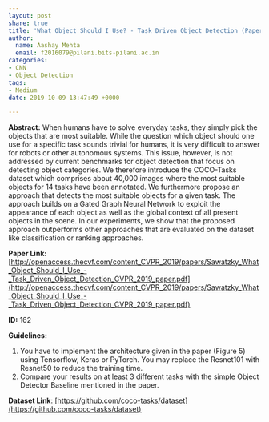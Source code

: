 ```yaml
---
layout: post
share: true
title: 'What Object Should I Use? - Task Driven Object Detection (Paper ID: 162)'
author:
  name: Aashay Mehta
  email: f2016079@pilani.bits-pilani.ac.in
categories:
- CNN
- Object Detection
tags:
- Medium
date: 2019-10-09 13:47:49 +0000

---
```

**Abstract:** When humans have to solve everyday tasks, they simply pick the objects that are most suitable. While the question which object should one use for a specific task sounds trivial for humans, it is very difficult to answer for robots or other autonomous systems. This issue, however, is not addressed by current benchmarks for object detection that focus on detecting object categories. We therefore introduce the COCO-Tasks dataset which comprises about 40,000 images where the most suitable objects for 14 tasks have been annotated. We furthermore propose an approach that detects the most suitable objects for a given task. The approach builds on a Gated Graph Neural Network to exploit the appearance of each object as well as the global context of all present objects in the scene. In our experiments, we show that the proposed approach outperforms other approaches that are evaluated on the dataset like classification or ranking approaches.

**Paper Link:** [http://openaccess.thecvf.com/content_CVPR_2019/papers/Sawatzky_What_Object_Should_I_Use_-_Task_Driven_Object_Detection_CVPR_2019_paper.pdf](http://openaccess.thecvf.com/content_CVPR_2019/papers/Sawatzky_What_Object_Should_I_Use_-_Task_Driven_Object_Detection_CVPR_2019_paper.pdf)

**ID:** 162

**Guidelines:**

1. You have to implement the architecture given in the paper (Figure 5) using Tensorflow, Keras or PyTorch. You may replace the Resnet101 with Resnet50 to reduce the training time.
2. Compare your results on at least 3 different tasks with the simple Object Detector Baseline mentioned in the paper.


**Dataset Link**: [https://github.com/coco-tasks/dataset](https://github.com/coco-tasks/dataset)

